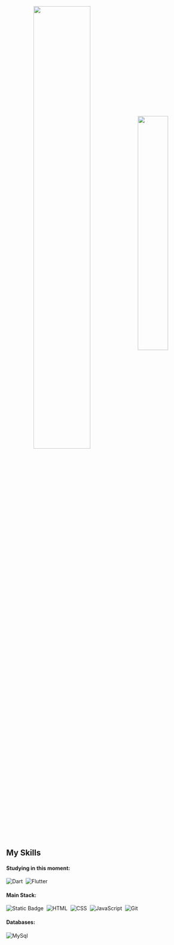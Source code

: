 


<div>
 <div  align="center" style="margin-bottom:100px">
<img width=55% align="center"  src="https://github-readme-streak-stats.herokuapp.com?user=Luanpd7&theme=radical&mode=weekly" />
<img width=40% align="center" src="https://github-readme-stats-git-main-rafaelalexandrino.vercel.app/api/top-langs/?username=Luanpd7&show_icons=true&theme=radical&layout=compact" />
 </div>


## My Skills
#### Studying in this moment:
![Dart](https://img.shields.io/badge/dart-1572B6?style=for-the-badge&logo=dart&logoColor=white)&nbsp;
![Flutter](https://img.shields.io/badge/flutter-1572D9?style=for-the-badge&logo=flutter&logoColor=white)&nbsp;

#### Main Stack:
![Static Badge](https://img.shields.io/badge/java-1572B6?style=for-the-badge&logo=java&logoColor=white)&nbsp;
![HTML](https://img.shields.io/badge/HTML5-E34F26?style=for-the-badge&logo=html5&logoColor=white)&nbsp;
![CSS](https://img.shields.io/badge/CSS3-1572B6?style=for-the-badge&logo=css3&logoColor=white)&nbsp;
![JavaScript](https://img.shields.io/badge/JavaScript-F7DF1E?style=for-the-badge&logo=javascript&logoColor=black)&nbsp;
![Git](https://img.shields.io/badge/GIT-E44C30?style=for-the-badge&logo=git&logoColor=white)&nbsp;

#### Databases:
![MySql](https://img.shields.io/badge/mysql-316192?style=for-the-badge&logo=mysql&logoColor=white)&nbsp;





